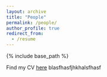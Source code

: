 ```yaml
---
layout: archive
title: "People"
permalink: /people/
author_profile: true
redirect_from:
  - /resume
---
```


{% include base_path %}

Find my CV [here](https://jgrembi.github.io/files/JA_Grembi_CV.pdf)
blasfhasfjhkhalsfhasf
<!-- <iframe src="/files/CV/JA_Grembi_CV.pdf" width="100%" height="500" frameborder="no" border="0" marginwidth="0" marginheight="0"></iframe> --->
